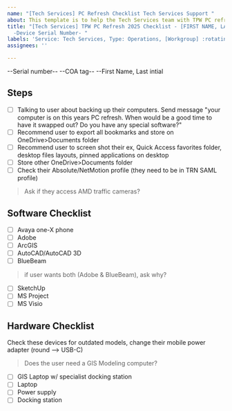 ```yaml
---
name: "[Tech Services] PC Refresh Checklist Tech Services Support "
about: This template is to help the Tech Services team with TPW PC refreshes
title: "[Tech Services] TPW PC Refresh 2025 Checklist - [FIRST NAME, LAST INITIAL]
  -Device Serial Number- "
labels: 'Service: Tech Services, Type: Operations, [Workgroup] :rotating_light: MISSING'
assignees: ''

---
```


--Serial number--
--COA tag--
--First Name, Last intial<!--LastName-->

## Steps
- [ ] Talking to user about backing up their computers. Send message "your computer is on this years PC refresh. When would be a good time to have it swapped out? Do you have any special software?"
- [ ] Recommend user to export all bookmarks and store on OneDrive>Documents folder
- [ ] Recommend user to screen shot their ex, Quick Access favorites folder, desktop files layouts, pinned applications on desktop 
- [ ] Store other OneDrive>Documents folder
- [ ] Check their Absolute/NetMotion profile (they need to be in TRN SAML profile)
>Ask if they access AMD traffic cameras?

## Software Checklist
- [ ] Avaya one-X phone 
- [ ] Adobe
- [ ] ArcGIS 
- [ ] AutoCAD/AutoCAD 3D
- [ ] BlueBeam 
>if user wants both (Adobe & BlueBeam), ask why?
- [ ] SketchUp 
- [ ] MS Project
- [ ] MS Visio

## Hardware Checklist
Check these devices for outdated models, change their mobile power adapter (round --> USB-C)
>Does the user need a GIS Modeling computer?
- [ ]  GIS Laptop w/ specialist docking station
- [ ]  Laptop
- [ ]  Power supply
- [ ]  Docking station

